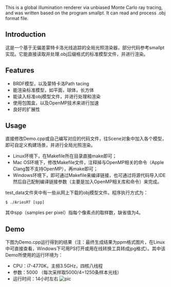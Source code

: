 
This is a global illumination renderer via unbiased Monte Carlo ray tracing, and was written based on the program smallpt. It can read and process .obj format file.

## Introduction
这是一个基于无偏差蒙特卡洛光线追踪的全局光照渲染器，部分代码参考smallpt实现。它能直接读取并处理.obj后缀格式的标准模型文件，并进行渲染。

## Features

* BRDF模型，以及蒙特卡洛Path tacing
* 能渲染标准模型，如平面，球体，长方体
* 能读入标准obj模型文件，并进行处理和渲染
* 使用包围盒，以及OpenMP技术来进行加速
* 良好的扩展性

## Usage
直接修改Demo.cpp或自己编写对应的代码文件，往Scene对象中加入各个模型，即可自定义构建场景，并进行全局光照渲染。

* Linux环境下，在Makefile所在目录直接make即可；
* Mac OS环境下，修改Makefile文件，注释掉与OpenMP相关的命令（Apple Clang暂不支持OpenMP），再make即可；
* Windows环境下，即可通过Makefile来编译链接，也可通过将源代码导入IDE然后自己配制编译链接参数（主要是加入OpenMP相关库和命令）来完成。

test_data文件夹中有一些从网上下载的obj模型文件。程序执行方式为：

    $ ./AriesRT [spp]

其中spp（samples per pixel）指每个像素点的取样数，缺省值为4。

## Demo
下图为Demo.cpp运行得到的结果（注：最终生成结果为ppm格式图片，在Linux中可直接查看，Windows下可用PS打开或用在线转换工具转成jpg格式）。其中该Demo所使用的运行环境为：

* CPU：i7-4770K，主频3.5GHz，四核八线程
* 参数：5000 （每次采样取5000/4=1250条样本光线）
* 运行时间：14小时左右
![pic](http://aries-orz.com/blog/wp-content/uploads/2016/07/result.jpg)

